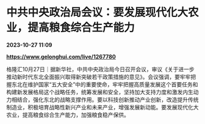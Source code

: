 # 中共中央政治局会议：要发展现代化大农业，提高粮食综合生产能力

**2023-10-27 11:09**

**https://www.gelonghui.com/live/1267780**

格隆汇10月27日｜据新华社，中共中央政治局今日召开会议，审议《关于进一步推动新时代东北全面振兴取得新突破若干政策措施的意见》。会议强调，要牢牢把握东北在维护国家“五大安全”中的重要使命，牢牢把握高质量发展这个首要任务和构建新发展格局这个战略任务，统筹发展和安全，坚持加大支持力度和激发内生动力相结合，强化东北的战略支撑作用。要以科技创新推动产业创新，改造提升传统制造业，积极培育战略性新兴产业和未来产业，增强发展新动能。要发展现代化大农业，提高粮食综合生产能力，加强粮食稳产保供。